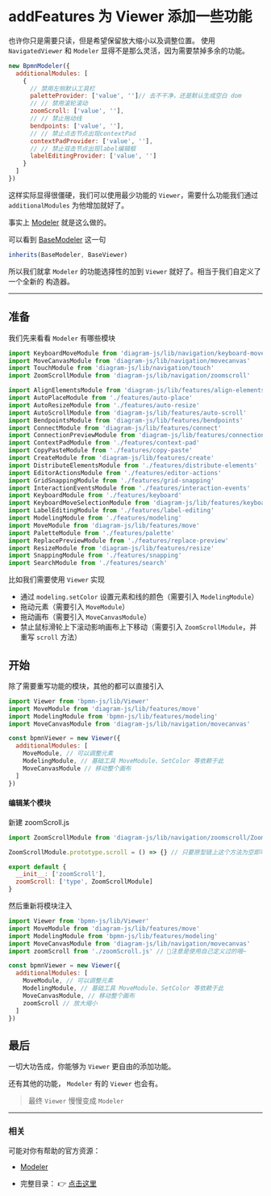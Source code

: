 # addFeatures 为 Viewer 添加一些功能

也许你只是需要只读，但是希望保留放大缩小以及调整位置。
使用 `NavigatedViewer` 和 `Modeler` 显得不是那么灵活，因为需要禁掉多余的功能。

```js
new BpmnModeler({
  additionalModules: [
    {
      // 禁用左侧默认工具栏
      paletteProvider: ['value', '']// 去不干净，还是默认生成空白 dom
      // // 禁用滚轮滚动
      zoomScroll: ['value', ''],
      // // 禁止拖动线
      bendpoints: ['value', ''],
      // // 禁止点击节点出现contextPad
      contextPadProvider: ['value', ''],
      // // 禁止双击节点出现label编辑框
      labelEditingProvider: ['value', '']
    }
  ]
})
```

这样实际显得很僵硬，我们可以使用最少功能的 `Viewer`，需要什么功能我们通过 `additionalModules` 为他增加就好了。

事实上 [Modeler](https://github.com/bpmn-io/bpmn-js/blob/develop/lib/Modeler.js) 就是这么做的。

可以看到 [BaseModeler](https://github.com/bpmn-io/bpmn-js/blob/develop/lib/BaseModeler.js) 这一句

```js
inherits(BaseModeler, BaseViewer)
```

所以我们就拿 `Modeler` 的功能选择性的加到 `Viewer` 就好了。相当于我们自定义了一个全新的 构造器。

---

## 准备

我们先来看看 `Modeler` 有哪些模块

```js
import KeyboardMoveModule from 'diagram-js/lib/navigation/keyboard-move'
import MoveCanvasModule from 'diagram-js/lib/navigation/movecanvas'
import TouchModule from 'diagram-js/lib/navigation/touch'
import ZoomScrollModule from 'diagram-js/lib/navigation/zoomscroll'

import AlignElementsModule from 'diagram-js/lib/features/align-elements'
import AutoPlaceModule from './features/auto-place'
import AutoResizeModule from './features/auto-resize'
import AutoScrollModule from 'diagram-js/lib/features/auto-scroll'
import BendpointsModule from 'diagram-js/lib/features/bendpoints'
import ConnectModule from 'diagram-js/lib/features/connect'
import ConnectionPreviewModule from 'diagram-js/lib/features/connection-preview'
import ContextPadModule from './features/context-pad'
import CopyPasteModule from './features/copy-paste'
import CreateModule from 'diagram-js/lib/features/create'
import DistributeElementsModule from './features/distribute-elements'
import EditorActionsModule from './features/editor-actions'
import GridSnappingModule from './features/grid-snapping'
import InteractionEventsModule from './features/interaction-events'
import KeyboardModule from './features/keyboard'
import KeyboardMoveSelectionModule from 'diagram-js/lib/features/keyboard-move-selection'
import LabelEditingModule from './features/label-editing'
import ModelingModule from './features/modeling'
import MoveModule from 'diagram-js/lib/features/move'
import PaletteModule from './features/palette'
import ReplacePreviewModule from './features/replace-preview'
import ResizeModule from 'diagram-js/lib/features/resize'
import SnappingModule from './features/snapping'
import SearchModule from './features/search'
```

比如我们需要使用 `Viewer` 实现

- 通过 `modeling.setColor` 设置元素和线的颜色（需要引入 `ModelingModule`）
- 拖动元素（需要引入 `MoveModule`）
- 拖动画布（需要引入 `MoveCanvasModule`）
- 禁止鼠标滑轮上下滚动影响画布上下移动（需要引入 `ZoomScrollModule`，并重写 `scroll` 方法）

## 开始

除了需要重写功能的模块，其他的都可以直接引入

```js
import Viewer from 'bpmn-js/lib/Viewer'
import MoveModule from 'diagram-js/lib/features/move'
import ModelingModule from 'bpmn-js/lib/features/modeling'
import MoveCanvasModule from 'diagram-js/lib/navigation/movecanvas'

const bpmnViewer = new Viewer({
  additionalModules: [
    MoveModule, // 可以调整元素
    ModelingModule, // 基础工具 MoveModule、SetColor 等依赖于此
    MoveCanvasModule // 移动整个画布
  ]
})
```

#### 编辑某个模块

新建 zoomScroll.js

```js
import ZoomScrollModule from 'diagram-js/lib/navigation/zoomscroll/ZoomScroll'

ZoomScrollModule.prototype.scroll = () => {} // 只要原型链上这个方法为空即可，方法有很多。

export default {
  __init__: ['zoomScroll'],
  zoomScroll: ['type', ZoomScrollModule]
}
```

然后重新将模块注入

```js
import Viewer from 'bpmn-js/lib/Viewer'
import MoveModule from 'diagram-js/lib/features/move'
import ModelingModule from 'bpmn-js/lib/features/modeling'
import MoveCanvasModule from 'diagram-js/lib/navigation/movecanvas'
import zoomScroll from './zoomScroll.js' // 📌注意是使用自己定义过的哦~

const bpmnViewer = new Viewer({
  additionalModules: [
    MoveModule, // 可以调整元素
    ModelingModule, // 基础工具 MoveModule、SetColor 等依赖于此
    MoveCanvasModule, // 移动整个画布
    zoomScroll // 放大缩小
  ]
})
```

## 最后

一切大功告成，你能够为 `Viewer` 更自由的添加功能。

还有其他的功能， `Modeler` 有的 `Viewer` 也会有。

> 最终 `Viewer` 慢慢变成 `Modeler`

---

### 相关

可能对你有帮助的官方资源：

- [Modeler](https://github.com/bpmn-io/bpmn-js/blob/develop/lib/Modeler.js)

- 完整目录： 👉 [点击这里](../README.md)
